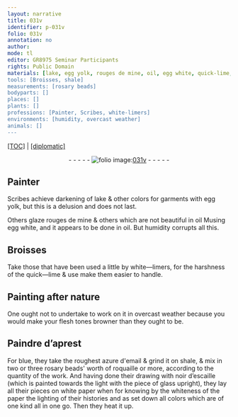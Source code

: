 ```yaml
---
layout: narrative
title: 031v
identifier: p-031v
folio: 031v
annotation: no
author:
mode: tl
editor: GR8975 Seminar Participants
rights: Public Domain
materials: [lake, egg yolk, rouges de mine, oil, egg white, quick-lime, azure d'email, shale, roquaille, noir d’escaille, glass, white paper, paper]
tools: [Broisses, shale]
measurements: [rosary beads]
bodyparts: []
places: []
plants: []
professions: [Painter, Scribes, white-limers]
environments: [humidity, overcast weather]
animals: []
---
```


<p><a href="{{ site.baseurl }}/translation/">[TOC]</a> | <a href="{{ site.baseurl }}/texts/p-031v_tc/">[diplomatic]</a></p><div class="folio" align="center">- - - - - <a href="http://gallica.bnf.fr/ark:/12148/btv1b10500001g/f68.image" target="_blank"><img src="https://cu-mkp.github.io/2017-workshop-edition/assets/photo-icon.png" alt="folio image: " style="display:inline-block; margin-bottom:-3px;"/>031v</a> - - - - - </div>  
  

## <span class="pro">Painter</span>

 
<span class="pro">Scribes</span> achieve darkening of <span class="m">lake</span> & other colors for garments with <span class="m">egg yolk</span>, but this is a delusion and does not last.
 
Others glaze <span class="m">rouges de mine</span> & others which are not beautiful in <span class="m">oil</span> <span class="del">M</span>using <span class="m">egg white</span>, and it appears to be done in <span class="m">oil</span>. But <span class="env">humidity</span> corrupts all this.
 
 
  

## <span class="tl">Broisses</span>

 
Take those that have been used a little by <span class="pro">white—limers</span>, for the harshness of the <span class="m">quick—lime</span> & use make them easier to handle.
 
 
  

## Painting after nature

 
One ought not to undertake to work on it in <span class="env">overcast weather</span> because you would make your flesh tones browner than they ought to be.
 
 
  

## Paindre d’aprest

 
For blue, they take the roughest <span class="m">azure d'email</span> & grind it on <span class="tl"><span class="m">shale</span></span>, & mix in two or three <span class="ms">rosary beads</span>' worth of <span class="m">roquaille</span> or more, according to the quantity of the work. And having done their drawing with <span class="m">noir d’escaille</span> (which is painted towards the light with the piece of <span class="m">glass</span> upright), they lay all their pieces on <span class="m">white paper</span> <span class="del">when</span> for knowing by the whiteness of the <span class="m">paper</span> the lighting of their histories and <span class="del">as</span> set down all colors which are of one kind all in one go. Then they heat it up.
 
